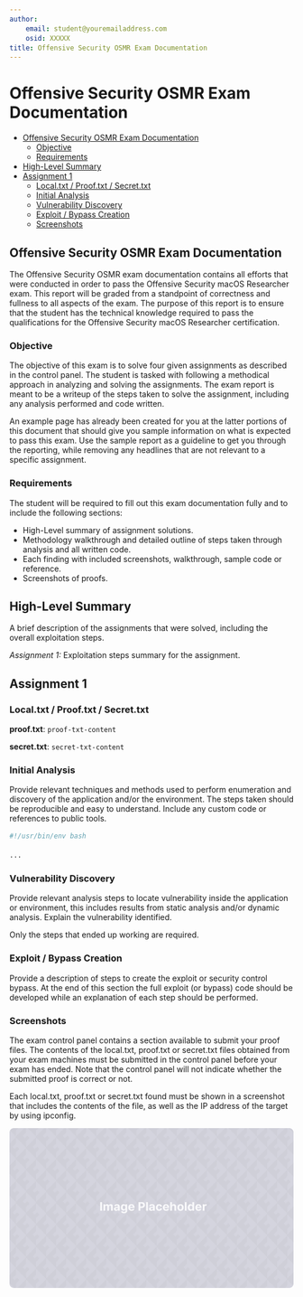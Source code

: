 ```yaml
---
author:
    email: student@youremailaddress.com
    osid: XXXXX
title: Offensive Security OSMR Exam Documentation
---
```


# Offensive Security OSMR Exam Documentation

- [Offensive Security OSMR Exam Documentation](#offensive-security-osmr-exam-documentation)
   - [Objective](#objective)
   - [Requirements](#requirements)
- [High-Level Summary](#high-level-summary)
- [Assignment 1](#assignment-1)
   - [Local.txt / Proof.txt / Secret.txt](#local.txt-/-proof.txt-/-secret.txt)
   - [Initial Analysis](#initial-analysis)
   - [Vulnerability Discovery](#vulnerability-discovery)
   - [Exploit / Bypass Creation](#exploit-/-bypass-creation)
   - [Screenshots](#screenshots)


## Offensive Security OSMR Exam Documentation

The Offensive Security OSMR exam documentation contains all efforts that
were conducted in order to pass the Offensive Security macOS Researcher
exam. This report will be graded from a standpoint of correctness and
fullness to all aspects of the exam. The purpose of this report is to
ensure that the student has the technical knowledge required to pass the
qualifications for the Offensive Security macOS Researcher certification.

### Objective

The objective of this exam is to solve four given assignments as
described in the control panel. The student is tasked with following a
methodical approach in analyzing and solving the assignments. The exam
report is meant to be a writeup of the steps taken to solve the
assignment, including any analysis performed and code written.

An example page has already been created for you at the latter portions of this
document that should give you sample information on what is expected to pass
this exam. Use the sample report as a guideline to get you through the
reporting, while removing any headlines that are not relevant to a specific
assignment.

### Requirements

The student will be required to fill out this exam documentation
fully and to include the following sections:

- High-Level summary of assignment solutions.
- Methodology walkthrough and detailed outline of steps taken through analysis and all written code.
- Each finding with included screenshots, walkthrough, sample code or reference.
- Screenshots of proofs.

## High-Level Summary

A brief description of the assignments that were solved, including the overall exploitation steps.


*Assignment 1:*
Exploitation steps summary for the assignment.

## Assignment 1

### Local.txt / Proof.txt / Secret.txt

**proof.txt**: `proof-txt-content`

**secret.txt**: `secret-txt-content`

### Initial Analysis

Provide relevant techniques and methods used to perform enumeration and
discovery of the application and/or the environment. The steps taken
should be reproducible and easy to understand. Include any custom code
or references to public tools.

```bash
#!/usr/bin/env bash

...
```

### Vulnerability Discovery

Provide relevant analysis steps to locate vulnerability inside the
application or environment, this includes results from static analysis
and/or dynamic analysis. Explain the vulnerability identified.

Only the steps that ended up working are required.

### Exploit / Bypass Creation

Provide a description of steps to create the exploit or security
control bypass. At the end of this section the full exploit (or bypass)
code should be developed while an explanation of each step should be
performed.

### Screenshots

The exam control panel contains a section available to submit your proof
files. The contents of the local.txt, proof.txt or secret.txt files
obtained from your exam machines must be submitted in the control panel
before your exam has ended. Note that the control panel will not indicate
whether the submitted proof is correct or not. 

Each local.txt, proof.txt or secret.txt found must be shown in a screenshot
that includes the contents of the file, as well as the IP address of the target
by using ipconfig.

![](./img-placeholder.png)
